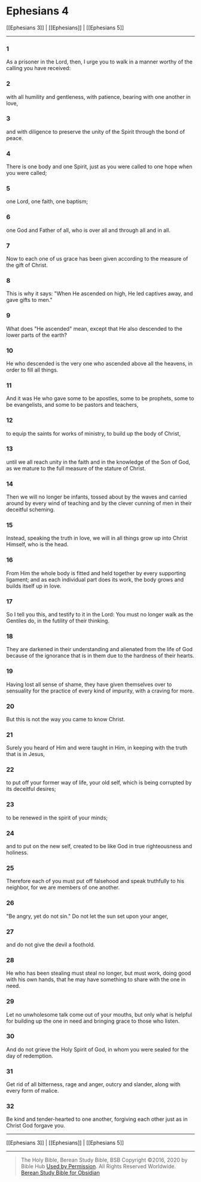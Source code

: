 # Ephesians 4

[[Ephesians 3]] | [[Ephesians]] | [[Ephesians 5]]

---

### 1
As a prisoner in the Lord, then, I urge you to walk in a manner worthy of the calling you have received:

### 2
with all humility and gentleness, with patience, bearing with one another in love,

### 3
and with diligence to preserve the unity of the Spirit through the bond of peace.

### 4
There is one body and one Spirit, just as you were called to one hope when you were called;

### 5
one Lord, one faith, one baptism;

### 6
one God and Father of all, who is over all and through all and in all.

### 7
Now to each one of us grace has been given according to the measure of the gift of Christ.

### 8
This is why it says: "When He ascended on high, He led captives away, and gave gifts to men."

### 9
What does "He ascended" mean, except that He also descended to the lower parts of the earth?

### 10
He who descended is the very one who ascended above all the heavens, in order to fill all things.

### 11
And it was He who gave some to be apostles, some to be prophets, some to be evangelists, and some to be pastors and teachers,

### 12
to equip the saints for works of ministry, to build up the body of Christ,

### 13
until we all reach unity in the faith and in the knowledge of the Son of God, as we mature to the full measure of the stature of Christ.

### 14
Then we will no longer be infants, tossed about by the waves and carried around by every wind of teaching and by the clever cunning of men in their deceitful scheming.

### 15
Instead, speaking the truth in love, we will in all things grow up into Christ Himself, who is the head.

### 16
From Him the whole body is fitted and held together by every supporting ligament; and as each individual part does its work, the body grows and builds itself up in love.

### 17
So I tell you this, and testify to it in the Lord: You must no longer walk as the Gentiles do, in the futility of their thinking.

### 18
They are darkened in their understanding and alienated from the life of God because of the ignorance that is in them due to the hardness of their hearts.

### 19
Having lost all sense of shame, they have given themselves over to sensuality for the practice of every kind of impurity, with a craving for more.

### 20
But this is not the way you came to know Christ.

### 21
Surely you heard of Him and were taught in Him, in keeping with the truth that is in Jesus,

### 22
to put off your former way of life, your old self, which is being corrupted by its deceitful desires;

### 23
to be renewed in the spirit of your minds;

### 24
and to put on the new self, created to be like God in true righteousness and holiness.

### 25
Therefore each of you must put off falsehood and speak truthfully to his neighbor, for we are members of one another.

### 26
"Be angry, yet do not sin." Do not let the sun set upon your anger,

### 27
and do not give the devil a foothold.

### 28
He who has been stealing must steal no longer, but must work, doing good with his own hands, that he may have something to share with the one in need.

### 29
Let no unwholesome talk come out of your mouths, but only what is helpful for building up the one in need and bringing grace to those who listen.

### 30
And do not grieve the Holy Spirit of God, in whom you were sealed for the day of redemption.

### 31
Get rid of all bitterness, rage and anger, outcry and slander, along with every form of malice.

### 32
Be kind and tender-hearted to one another, forgiving each other just as in Christ God forgave you.

---

[[Ephesians 3]] | [[Ephesians]] | [[Ephesians 5]]

---

> The Holy Bible, Berean Study Bible, BSB
> Copyright &copy;2016, 2020 by Bible Hub
> [Used by Permission](https://berean.bible/terms.htm). All Rights Reserved Worldwide.
> [Berean Study Bible for Obsidian](https://github.com/gapmiss/berean-study-bible-for-obsidian)

